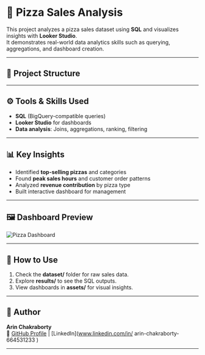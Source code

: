 # 🍕 Pizza Sales Analysis

This project analyzes a pizza sales dataset using **SQL** and visualizes insights with **Looker Studio**.  
It demonstrates real-world data analytics skills such as querying, aggregations, and dashboard creation.

---

## 📂 Project Structure



---

## ⚙️ Tools & Skills Used
- **SQL** (BigQuery-compatible queries)
- **Looker Studio** for dashboards
- **Data analysis**: Joins, aggregations, ranking, filtering

---

## 📊 Key Insights
- Identified **top-selling pizzas** and categories  
- Found **peak sales hours** and customer order patterns  
- Analyzed **revenue contribution** by pizza type  
- Built interactive dashboard for management  

---

## 🖼️ Dashboard Preview
![Pizza Dashboard](assets/pizza_dashboard.png)

---

## 📖 How to Use
1. Check the **dataset/** folder for raw sales data.  
2. Explore **results/** to see the SQL outputs.  
3. View dashboards in **assets/** for visual insights.  

---

## 👤 Author
**Arin Chakraborty**  
🔗 [GitHub Profile](https://github.com/SKYHAWK19) | [LinkedIn](www.linkedin.com/in/
arin-chakraborty-664531233
)

---
